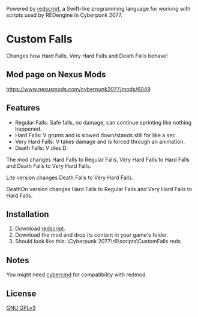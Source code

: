Powered by [redscript](https://github.com/jac3km4/redscript), a Swift-like programming language for working with scripts used by REDengine in Cyberpunk 2077.

# Custom Falls

Changes how Hard Falls, Very Hard Falls and Death Falls behave!

## Mod page on Nexus Mods

https://www.nexusmods.com/cyberpunk2077/mods/6049

## Features

* Regular Falls: Safe falls, no damage, can continue sprinting like nothing happened.
* Hard Falls: V grunts and is slowed down/stands still for like a sec.
* Very Hard Falls: V takes damage and is forced through an animation.
* Death Falls: V dies D:

The mod changes Hard Falls to Regular Falls, Very Hard Falls to Hard Falls and Death Falls to Very Hard Falls.

Lite version changes Death Falls to Very Hard Falls.

DeathOn version changes Hard Falls to Regular Falls and Very Hard Falls to Hard Falls.

## Installation

1. Download [redscript](https://www.nexusmods.com/cyberpunk2077/mods/1511).
2. Download the mod and drop its content in your game's folder. 
3. Should look like this: \Cyberpunk 2077\r6\scripts\CustomFalls.reds

## Notes

You might need [cybercmd](https://www.nexusmods.com/cyberpunk2077/mods/5176) for compatibility with redmod.

## License

[GNU GPLv3](https://choosealicense.com/licenses/gpl-3.0/)